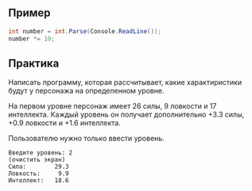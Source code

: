 ## Пример
```cs
int number = int.Parse(Console.ReadLine());
number *= 10;
```

## Практика
Написать программу, которая рассчитывает, какие характиристики будут у персонажа на определенном уровне. 

На первом уровне персонаж имеет 26 силы, 9 ловкости и 17 интеллекта. Каждый уровень он получает дополнительно +3.3 силы, +0.9 ловкости и +1.6 интеллекта. 

Пользователю нужно только ввести уровень.
```
Введите уровень: 2
(очистить экран)
Сила:        29.3
Ловкость:     9.9
Интеллект:   18.6
```
